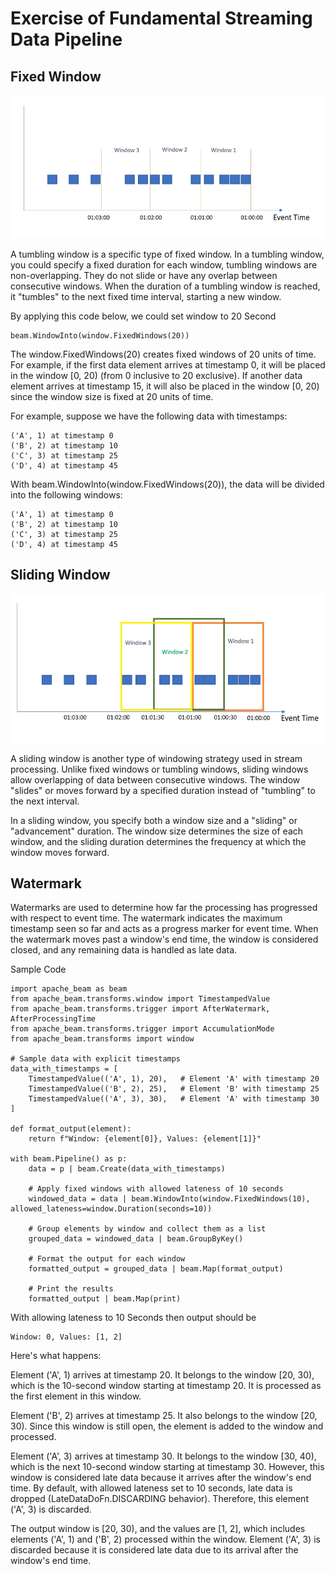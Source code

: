 # Exercise of Fundamental Streaming Data Pipeline

## Fixed Window
![alt text](https://raw.githubusercontent.com/muhk01/game_event_streaming_analysis/main/exercise/img/fixed_window.PNG)

A tumbling window is a specific type of fixed window. In a tumbling window, you could specify a fixed duration for each window, tumbling windows are non-overlapping. They do not slide or have any overlap between consecutive windows. When the duration of a tumbling window is reached, it "tumbles" to the next fixed time interval, starting a new window.

By applying this code below, we could set window to 20 Second
```
beam.WindowInto(window.FixedWindows(20))
```

The window.FixedWindows(20) creates fixed windows of 20 units of time. For example, if the first data element arrives at timestamp 0, it will be placed in the window [0, 20) (from 0 inclusive to 20 exclusive). If another data element arrives at timestamp 15, it will also be placed in the window [0, 20) since the window size is fixed at 20 units of time.

For example, suppose we have the following data with timestamps:
```
('A', 1) at timestamp 0
('B', 2) at timestamp 10
('C', 3) at timestamp 25
('D', 4) at timestamp 45
```
With beam.WindowInto(window.FixedWindows(20)), the data will be divided into the following windows:

```
('A', 1) at timestamp 0
('B', 2) at timestamp 10
('C', 3) at timestamp 25
('D', 4) at timestamp 45
```

## Sliding Window

![alt text](https://raw.githubusercontent.com/muhk01/game_event_streaming_analysis/main/exercise/img/sliding_window.PNG)

A sliding window is another type of windowing strategy used in stream processing. Unlike fixed windows or tumbling windows, sliding windows allow overlapping of data between consecutive windows. The window "slides" or moves forward by a specified duration instead of "tumbling" to the next interval.

In a sliding window, you specify both a window size and a "sliding" or "advancement" duration. The window size determines the size of each window, and the sliding duration determines the frequency at which the window moves forward.

## Watermark 
Watermarks are used to determine how far the processing has progressed with respect to event time. The watermark indicates the maximum timestamp seen so far and acts as a progress marker for event time. When the watermark moves past a window's end time, the window is considered closed, and any remaining data is handled as late data.

Sample Code
```
import apache_beam as beam
from apache_beam.transforms.window import TimestampedValue
from apache_beam.transforms.trigger import AfterWatermark, AfterProcessingTime
from apache_beam.transforms.trigger import AccumulationMode
from apache_beam.transforms import window

# Sample data with explicit timestamps
data_with_timestamps = [
    TimestampedValue(('A', 1), 20),   # Element 'A' with timestamp 20
    TimestampedValue(('B', 2), 25),   # Element 'B' with timestamp 25
    TimestampedValue(('A', 3), 30),   # Element 'A' with timestamp 30
]

def format_output(element):
    return f"Window: {element[0]}, Values: {element[1]}"

with beam.Pipeline() as p:
    data = p | beam.Create(data_with_timestamps)

    # Apply fixed windows with allowed lateness of 10 seconds
    windowed_data = data | beam.WindowInto(window.FixedWindows(10), allowed_lateness=window.Duration(seconds=10))

    # Group elements by window and collect them as a list
    grouped_data = windowed_data | beam.GroupByKey()

    # Format the output for each window
    formatted_output = grouped_data | beam.Map(format_output)

    # Print the results
    formatted_output | beam.Map(print)
```

With allowing lateness to 10 Seconds then output should be
```
Window: 0, Values: [1, 2]
```

Here's what happens:

Element ('A', 1) arrives at timestamp 20. It belongs to the window [20, 30), which is the 10-second window starting at timestamp 20. It is processed as the first element in this window.

Element ('B', 2) arrives at timestamp 25. It also belongs to the window [20, 30). Since this window is still open, the element is added to the window and processed.

Element ('A', 3) arrives at timestamp 30. It belongs to the window [30, 40), which is the next 10-second window starting at timestamp 30. However, this window is considered late data because it arrives after the window's end time. By default, with allowed lateness set to 10 seconds, late data is dropped (LateDataDoFn.DISCARDING behavior). Therefore, this element ('A', 3) is discarded.

The output window is [20, 30), and the values are [1, 2], which includes elements ('A', 1) and ('B', 2) processed within the window. Element ('A', 3) is discarded because it is considered late data due to its arrival after the window's end time.


